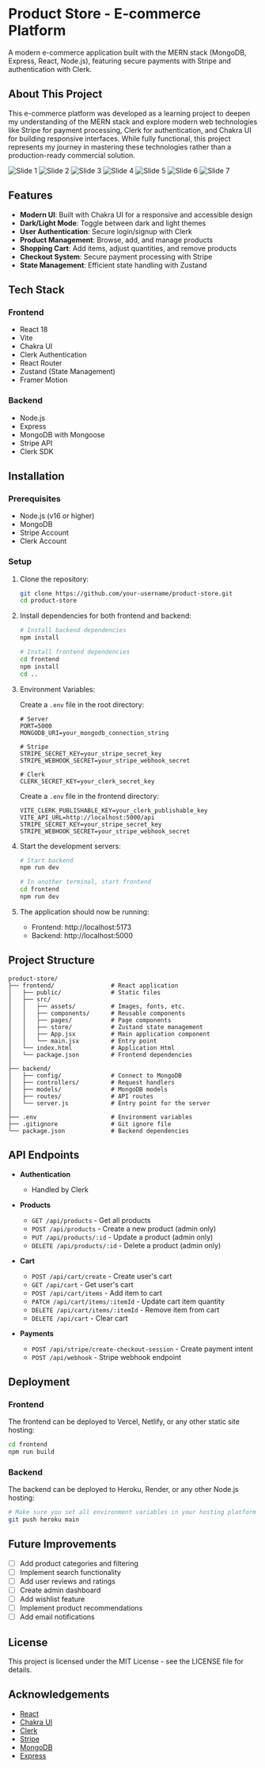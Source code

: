 # Product Store - E-commerce Platform

A modern e-commerce application built with the MERN stack (MongoDB, Express, React, Node.js), featuring secure payments with Stripe and authentication with Clerk.

## About This Project

This e-commerce platform was developed as a learning project to deepen my understanding of the MERN stack and explore modern web technologies like Stripe for payment processing, Clerk for authentication, and Chakra UI for building responsive interfaces. While fully functional, this project represents my journey in mastering these technologies rather than a production-ready commercial solution.

![Slide 1](https://i.imgur.com/g907plY.png)
![Slide 2](https://i.imgur.com/dBzIyzM.png)
![Slide 3](https://i.imgur.com/pmOkAD3.png)
![Slide 4](https://i.imgur.com/dBOSz3Z.png)
![Slide 5](https://i.imgur.com/fHDGrPz.png)
![Slide 6](https://i.imgur.com/B1J4p5E.png)
![Slide 7](https://i.imgur.com/Dhfm3gW.png)

## Features

- **Modern UI**: Built with Chakra UI for a responsive and accessible design
- **Dark/Light Mode**: Toggle between dark and light themes
- **User Authentication**: Secure login/signup with Clerk
- **Product Management**: Browse, add, and manage products
- **Shopping Cart**: Add items, adjust quantities, and remove products
- **Checkout System**: Secure payment processing with Stripe
- **State Management**: Efficient state handling with Zustand

## Tech Stack

### Frontend
- React 18
- Vite
- Chakra UI
- Clerk Authentication
- React Router
- Zustand (State Management)
- Framer Motion

### Backend
- Node.js
- Express
- MongoDB with Mongoose
- Stripe API
- Clerk SDK

## Installation

### Prerequisites
- Node.js (v16 or higher)
- MongoDB
- Stripe Account
- Clerk Account

### Setup

1. Clone the repository:
   ```bash
   git clone https://github.com/your-username/product-store.git
   cd product-store
   ```

2. Install dependencies for both frontend and backend:
   ```bash
   # Install backend dependencies
   npm install
   
   # Install frontend dependencies
   cd frontend
   npm install
   cd ..
   ```

3. Environment Variables:

   Create a `.env` file in the root directory:
   ```
   # Server
   PORT=5000
   MONGODB_URI=your_mongodb_connection_string
   
   # Stripe
   STRIPE_SECRET_KEY=your_stripe_secret_key
   STRIPE_WEBHOOK_SECRET=your_stripe_webhook_secret
   
   # Clerk
   CLERK_SECRET_KEY=your_clerk_secret_key
   ```

   Create a `.env` file in the frontend directory:
   ```
   VITE_CLERK_PUBLISHABLE_KEY=your_clerk_publishable_key
   VITE_API_URL=http://localhost:5000/api
   STRIPE_SECRET_KEY=your_stripe_secret_key
   STRIPE_WEBHOOK_SECRET=your_stripe_webhook_secret
   ```

4. Start the development servers:
   ```bash
   # Start backend
   npm run dev
   
   # In another terminal, start frontend
   cd frontend
   npm run dev
   ```

5. The application should now be running:
   - Frontend: http://localhost:5173
   - Backend: http://localhost:5000

## Project Structure

```
product-store/
├── frontend/                # React application
│   ├── public/              # Static files
│   ├── src/
│   │   ├── assets/          # Images, fonts, etc.
│   │   ├── components/      # Reusable components
│   │   ├── pages/           # Page components
│   │   ├── store/           # Zustand state management
│   │   ├── App.jsx          # Main application component
│   │   └── main.jsx         # Entry point
│   └── index.html           # Application Html
│   └── package.json         # Frontend dependencies
│
├── backend/
│   ├── config/              # Connect to MongoDB
│   ├── controllers/         # Request handlers
│   ├── models/              # MongoDB models
│   ├── routes/              # API routes
│   └── server.js            # Entry point for the server
│
├── .env                     # Environment variables
├── .gitignore               # Git ignore file
└── package.json             # Backend dependencies
```

## API Endpoints

- **Authentication**
  - Handled by Clerk

- **Products**
  - `GET /api/products` - Get all products
  - `POST /api/products` - Create a new product (admin only)
  - `PUT /api/products/:id` - Update a product (admin only)
  - `DELETE /api/products/:id` - Delete a product (admin only)

- **Cart**
  - `POST /api/cart/create` - Create user's cart
  - `GET /api/cart` - Get user's cart
  - `POST /api/cart/items` - Add item to cart
  - `PATCH /api/cart/items/:itemId` - Update cart item quantity
  - `DELETE /api/cart/items/:itemId` - Remove item from cart
  - `DELETE /api/cart` - Clear cart

- **Payments**
  - `POST /api/stripe/create-checkout-session` - Create payment intent
  - `POST /api/webhook` - Stripe webhook endpoint

## Deployment

### Frontend
The frontend can be deployed to Vercel, Netlify, or any other static site hosting:

```bash
cd frontend
npm run build
```

### Backend
The backend can be deployed to Heroku, Render, or any other Node.js hosting:

```bash
# Make sure you set all environment variables in your hosting platform
git push heroku main
```

## Future Improvements
- [ ] Add product categories and filtering
- [ ] Implement search functionality
- [ ] Add user reviews and ratings
- [ ] Create admin dashboard
- [ ] Add wishlist feature
- [ ] Implement product recommendations
- [ ] Add email notifications

## License

This project is licensed under the MIT License - see the LICENSE file for details.

## Acknowledgements

- [React](https://reactjs.org/)
- [Chakra UI](https://chakra-ui.com/)
- [Clerk](https://clerk.dev/)
- [Stripe](https://stripe.com/)
- [MongoDB](https://www.mongodb.com/)
- [Express](https://expressjs.com/)
